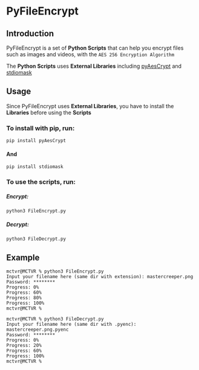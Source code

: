 # PyFileEncrypt

## Introduction

PyFileEncrypt is a set of **Python Scripts** that can help you encrypt files such as images and videos, with the `AES 256 Encryption Algorithm`

The **Python Scripts** uses **External Libraries** including <a href="https://github.com/marcobellaccini/pyAesCrypt">pyAesCrypt</a> and <a href="https://github.com/asweigart/stdiomask">stdiomask</a>

## Usage

Since PyFileEncrypt uses **External Libraries**, you have to install the **Libraries** before using the **Scripts**

### To install with pip, run:

```shell
pip install pyAesCrypt
```

#### And

```shell
pip install stdiomask
```

### To use the scripts, run:

##### Encrypt:

```shell
python3 FileEncrypt.py
```

##### Decrypt:

```shell
python3 FileDecrypt.py
```



## Example

```shell
mctvr@MCTVR % python3 FileEncrypt.py
Input your filename here (same dir with extension): mastercreeper.png
Password: ********
Progress: 0%
Progress: 60%
Progress: 80%
Progress: 100%
mctvr@MCTVR % 
```

``` shell
mctvr@MCTVR % python3 FileDecrypt.py   
Input your filename here (same dir with .pyenc): mastercreeper.png.pyenc
Password: ********
Progress: 0%
Progress: 20%
Progress: 60%
Progress: 100%
mctvr@MCTVR % 
```

